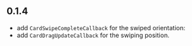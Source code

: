 ## 0.1.4

- add `CardSwipeCompleteCallback` for the swiped orientation:
- add `CardDragUpdateCallback` for the swiping position.